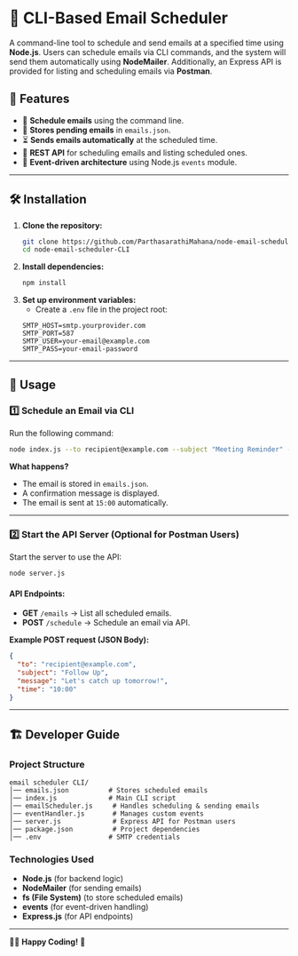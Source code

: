 # 📧 CLI-Based Email Scheduler

A command-line tool to schedule and send emails at a specified time using **Node.js**. Users can schedule emails via CLI commands, and the system will send them automatically using **NodeMailer**. Additionally, an Express API is provided for listing and scheduling emails via **Postman**.

## 📌 Features
- 📜 **Schedule emails** using the command line.
- 📂 **Stores pending emails** in `emails.json`.
- ⏳ **Sends emails automatically** at the scheduled time.
- 📡 **REST API** for scheduling emails and listing scheduled ones.
- 🎯 **Event-driven architecture** using Node.js `events` module.

---

## 🛠 Installation

1. **Clone the repository:**
   ```sh
   git clone https://github.com/ParthasarathiMahana/node-email-scheduler-CLI.git
   cd node-email-scheduler-CLI
   ```
2. **Install dependencies:**
   ```sh
   npm install
   ```
3. **Set up environment variables:**
   - Create a `.env` file in the project root:
   ```
   SMTP_HOST=smtp.yourprovider.com
   SMTP_PORT=587
   SMTP_USER=your-email@example.com
   SMTP_PASS=your-email-password
   ```

---

## 🚀 Usage

### **1️⃣ Schedule an Email via CLI**
Run the following command:
```sh
node index.js --to recipient@example.com --subject "Meeting Reminder" --message "Join the meeting at 3 PM." --time "15:00"
```
**What happens?**
- The email is stored in `emails.json`.
- A confirmation message is displayed.
- The email is sent at `15:00` automatically.

---

### **2️⃣ Start the API Server (Optional for Postman Users)**
Start the server to use the API:
```sh
node server.js
```
#### **API Endpoints:**
- **GET** `/emails` → List all scheduled emails.
- **POST** `/schedule` → Schedule an email via API.

**Example POST request (JSON Body):**
```json
{
  "to": "recipient@example.com",
  "subject": "Follow Up",
  "message": "Let's catch up tomorrow!",
  "time": "10:00"
}
```

---

## 🏗 Developer Guide

### **Project Structure**
```
email scheduler CLI/
│── emails.json          # Stores scheduled emails
│── index.js             # Main CLI script
│── emailScheduler.js     # Handles scheduling & sending emails
│── eventHandler.js       # Manages custom events
│── server.js             # Express API for Postman users
│── package.json          # Project dependencies
│── .env                 # SMTP credentials
```

### **Technologies Used**
- **Node.js** (for backend logic)
- **NodeMailer** (for sending emails)
- **fs (File System)** (to store scheduled emails)
- **events** (for event-driven handling)
- **Express.js** (for API endpoints)

---

👨‍💻 **Happy Coding!** 🚀